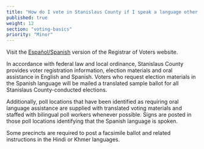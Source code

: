 ```yaml
---
title: "How do I vote in Stanislaus County if I speak a language other than English?"
published: true
weight: 12
section: "voting-basics"
priority: "Minor"
---
```


Visit the [Español/Spanish](http://stanvote.com/spanish/) version of the Registrar of Voters website.  

In accordance with federal law and local ordinance, Stanislaus County provides voter registration information, election materials and oral assistance in English and Spanish. Voters who request election materials in the Spanish language will be mailed a translated sample ballot for all Stanislaus County-conducted elections.  

Additionally, poll locations that have been identified as requiring oral language assistance are supplied with translated voting materials and staffed with bilingual poll workers whenever possible. Signs are posted in those poll locations identifying that the Spanish language is spoken.  

Some precincts are required to post a facsimile ballot and related instructions in the Hindi or Khmer languages.  
